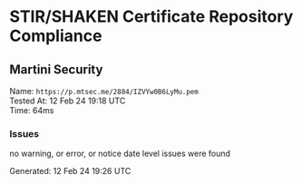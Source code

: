 # STIR/SHAKEN Certificate Repository Compliance

## Martini Security

Name: `https://p.mtsec.me/2884/IZVYw0B6LyMu.pem`\
Tested At: 12 Feb 24 19:18 UTC\
Time: 64ms

### Issues

no warning, or error, or notice date level issues were found

Generated: 12 Feb 24 19:26 UTC